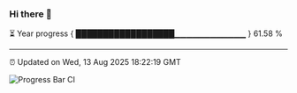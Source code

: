 ### Hi there 👋

⏳ Year progress { ██████████████████▁▁▁▁▁▁▁▁▁▁▁▁ } 61.58 %

---

⏰ Updated on Wed, 13 Aug 2025 18:22:19 GMT

![Progress Bar CI](https://github.com/liununu/liununu/workflows/Progress%20Bar%20CI/badge.svg)
